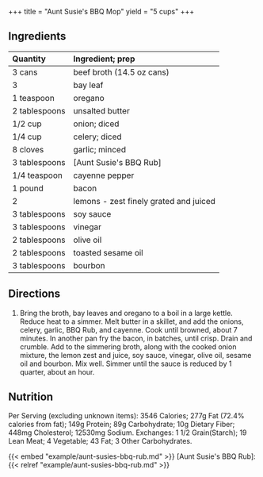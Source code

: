 +++
title = "Aunt Susie's BBQ Mop"
yield = "5 cups"
+++

## Ingredients

Quantity            | Ingredient; prep
:-------------------|:----------------
3 cans              | beef broth (14.5 oz cans)
3                   | bay leaf
1 teaspoon          | oregano
2 tablespoons       | unsalted butter
1/2 cup             | onion; diced
1/4 cup             | celery; diced
8 cloves            | garlic; minced
3 tablespoons       | [Aunt Susie's BBQ Rub]
1/4 teaspoon        | cayenne pepper
1 pound             | bacon
2                   | lemons - zest finely grated and juiced
3 tablespoons       | soy sauce
3 tablespoons       | vinegar
2 tablespoons       | olive oil
2 tablespoons       | toasted sesame oil
3 tablespoons       | bourbon


## Directions

1. Bring the broth, bay leaves and oregano to a boil in a large kettle. Reduce heat to a simmer. Melt butter in a skillet, and add the onions, celery, garlic, BBQ Rub, and cayenne. Cook until browned, about 7 minutes. In another pan fry the bacon, in batches, until crisp. Drain and crumble. Add to the simmering broth, along with the cooked onion mixture, the lemon zest and juice, soy sauce, vinegar, olive oil, sesame oil and bourbon. Mix well. Simmer until the sauce is reduced by 1 quarter, about an hour.



## Nutrition

Per Serving (excluding unknown items): 3546 Calories; 277g Fat (72.4% calories from fat); 149g Protein; 89g Carbohydrate; 10g Dietary Fiber; 448mg Cholesterol; 12530mg Sodium. Exchanges: 1 1/2 Grain(Starch); 19 Lean Meat; 4 Vegetable; 43 Fat; 3 Other Carbohydrates.

{{< embed "example/aunt-susies-bbq-rub.md" >}}
[Aunt Susie's BBQ Rub]: {{< relref "example/aunt-susies-bbq-rub.md" >}}
